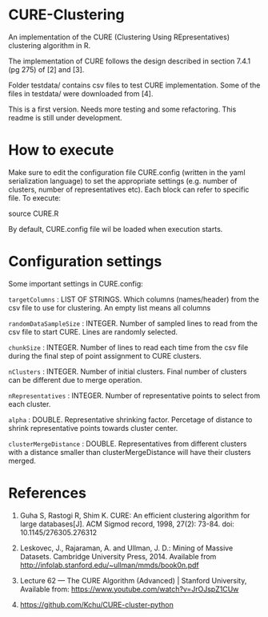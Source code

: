 # CURE-Clustering
 An implementation of the CURE (Clustering Using REpresentatives) clustering algorithm in R. 
 
 The implementation of CURE follows the design described in section 7.4.1 (pg 275) of [2] and [3]. 
 
 Folder testdata/ contains csv files to test CURE implementation. Some of the files in testdata/ were downloaded from [4].

 This is a first version. Needs more testing and some refactoring. This readme is still under development.
 
# How to execute
Make sure to edit the configuration file CURE.config (written in the yaml serialization language) to set the appropriate settings (e.g. number of clusters, number of representatives etc). Each block can refer to specific file. To execute:

source CURE.R

By default, CURE.config file wil be loaded when execution starts.

# Configuration settings 

Some important settings in CURE.config:

``targetColumns`` : LIST OF STRINGS. Which columns (names/header) from the csv file to use for clustering. An empty list means all columns

``randomDataSampleSize`` : INTEGER. Number of sampled lines to read from the csv file to start CURE. Lines are randomly selected.

``chunkSize`` : INTEGER. Number of lines to read each time from the csv file during the final step of point assignment to CURE clusters.

``nClusters`` : INTEGER. Number of initial clusters. Final number of clusters can be different due to merge operation. 

``nRepresentatives`` : INTEGER. Number of representative points to select from each cluster. 

``alpha`` : DOUBLE. Representative shrinking factor. Percetage of distance to shrink representative points towards cluster center. 

``clusterMergeDistance`` : DOUBLE. Representatives from different clusters with a distance smaller than clusterMergeDistance will have their clusters merged.



# References
1) Guha S, Rastogi R, Shim K. CURE: An efficient clustering algorithm for large databases[J]. ACM Sigmod record, 1998, 27(2): 73-84. doi: 10.1145/276305.276312

2) Leskovec, J., Rajaraman, A. and Ullman, J. D.: Mining of Massive Datasets. Cambridge University Press, 2014. Available from http://infolab.stanford.edu/~ullman/mmds/book0n.pdf

3) Lecture 62 — The CURE Algorithm (Advanced) | Stanford University, Available from: https://www.youtube.com/watch?v=JrOJspZ1CUw

4) https://github.com/Kchu/CURE-cluster-python

